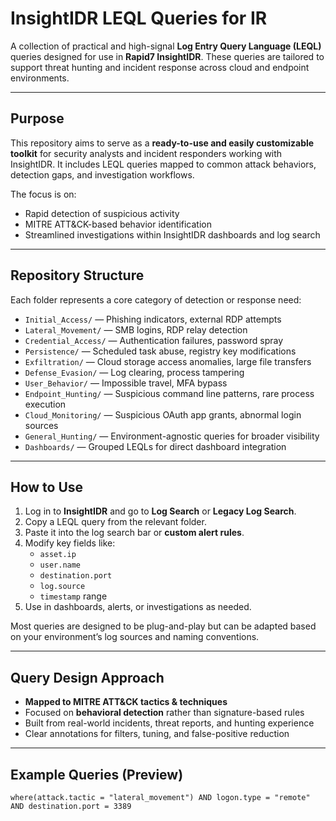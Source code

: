 # InsightIDR LEQL Queries for IR

A collection of practical and high-signal **Log Entry Query Language (LEQL)** queries designed for use in **Rapid7 InsightIDR**. These queries are tailored to support threat hunting and incident response across cloud and endpoint environments.

---

## Purpose

This repository aims to serve as a **ready-to-use and easily customizable toolkit** for security analysts and incident responders working with InsightIDR. It includes LEQL queries mapped to common attack behaviors, detection gaps, and investigation workflows.

The focus is on:
- Rapid detection of suspicious activity
- MITRE ATT&CK-based behavior identification
- Streamlined investigations within InsightIDR dashboards and log search

---

## Repository Structure

Each folder represents a core category of detection or response need:

- `Initial_Access/` — Phishing indicators, external RDP attempts
- `Lateral_Movement/` — SMB logins, RDP relay detection
- `Credential_Access/` — Authentication failures, password spray
- `Persistence/` — Scheduled task abuse, registry key modifications
- `Exfiltration/` — Cloud storage access anomalies, large file transfers
- `Defense_Evasion/` — Log clearing, process tampering
- `User_Behavior/` — Impossible travel, MFA bypass
- `Endpoint_Hunting/` — Suspicious command line patterns, rare process execution
- `Cloud_Monitoring/` — Suspicious OAuth app grants, abnormal login sources
- `General_Hunting/` — Environment-agnostic queries for broader visibility
- `Dashboards/` — Grouped LEQLs for direct dashboard integration

---

## How to Use

1. Log in to **InsightIDR** and go to **Log Search** or **Legacy Log Search**.
2. Copy a LEQL query from the relevant folder.
3. Paste it into the log search bar or **custom alert rules**.
4. Modify key fields like:
   - `asset.ip`
   - `user.name`
   - `destination.port`
   - `log.source`
   - `timestamp` range
5. Use in dashboards, alerts, or investigations as needed.

Most queries are designed to be plug-and-play but can be adapted based on your environment’s log sources and naming conventions.

---

## Query Design Approach

- **Mapped to MITRE ATT&CK tactics & techniques**
- Focused on **behavioral detection** rather than signature-based rules
- Built from real-world incidents, threat reports, and hunting experience
- Clear annotations for filters, tuning, and false-positive reduction

---

## Example Queries (Preview)

```leql
where(attack.tactic = "lateral_movement") AND logon.type = "remote" AND destination.port = 3389
